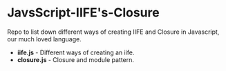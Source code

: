 # JavsScript-IIFE's-Closure
Repo to list down different ways of creating IIFE and Closure in Javascript, our much loved language.

* **iife.js** - Different ways of creating an iife.
* **closure.js** - Closure and module pattern.
